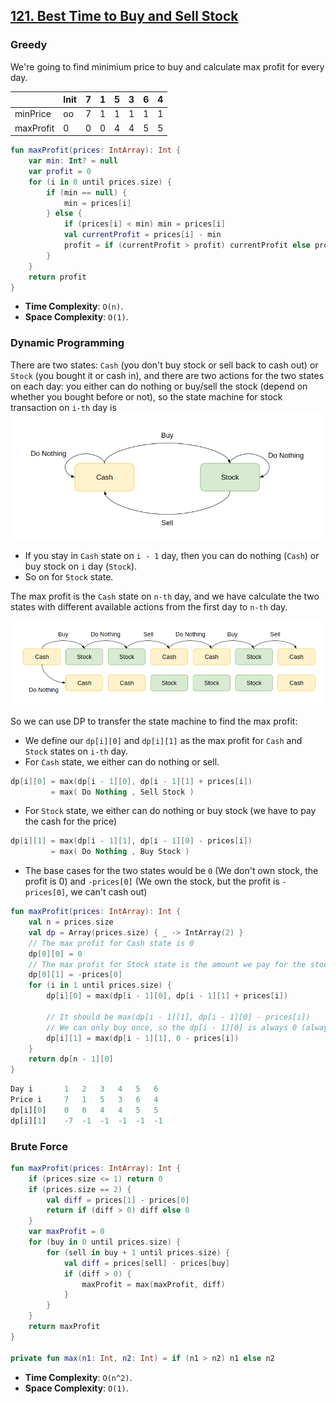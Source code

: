 ## [121. Best Time to Buy and Sell Stock](https://leetcode.com/problems/best-time-to-buy-and-sell-stock/)

### Greedy
We're going to find minimium price to buy and calculate max profit for every day.

|           | Init | 7 | 1 | 5 | 3 | 6 | 4 |
|-----------|------|---|---|---|---|---|---|
| minPrice  | oo   | 7 | 1 | 1 | 1 | 1 | 1 |
| maxProfit | 0    | 0 | 0 | 4 | 4 | 5 | 5 |

```kotlin
fun maxProfit(prices: IntArray): Int {
    var min: Int? = null
    var profit = 0
    for (i in 0 until prices.size) {
        if (min == null) {
            min = prices[i]
        } else {
            if (prices[i] < min) min = prices[i]
            val currentProfit = prices[i] - min
            profit = if (currentProfit > profit) currentProfit else profit
        }
    }
    return profit
}
```

* **Time Complexity**: `O(n)`.
* **Space Complexity**: `O(1)`.

### Dynamic Programming
There are two states: `Cash` (you don't buy stock or sell back to cash out) or `Stock` (you bought it or cash in), and there are two actions for the two states on each day: you either can do nothing or buy/sell the stock (depend on whether you bought before or not), so the state machine for stock transaction on `i-th` day is
![](../media/121.best-time-to-buy-and-sell-stock.png)

* If you stay in `Cash` state on `i - 1` day, then you can do nothing (`Cash`) or buy stock on `i` day (`Stock`).
* So on for `Stock` state.

The max profit is the `Cash` state on `n-th` day, and we have calculate the two states with different available actions from the first day to `n-th` day.

![](../media/121.best-time-to-buy-and-sell-stock2.png)

So we can use DP to transfer the state machine to find the max profit:
* We define our `dp[i][0]` and `dp[i][1]` as the max profit for `Cash` and `Stock` states on `i-th` day.
* For `Cash` state, we either can do nothing or sell.
```kotlin
dp[i][0] = max(dp[i - 1][0], dp[i - 1][1] + prices[i])
         = max( Do Nothing , Sell Stock )
```
* For `Stock` state, we either can do nothing or buy stock (we have to pay the cash for the price)
```kotlin
dp[i][1] = max(dp[i - 1][1], dp[i - 1][0] - prices[i])
         = max( Do Nothing , Buy Stock )
```
* The base cases for the two states would be `0` (We don't own stock, the profit is 0) and `-prices[0]` (We own the stock, but the profit is `-prices[0]`, we can't cash out)

```kotlin
fun maxProfit(prices: IntArray): Int {
    val n = prices.size
    val dp = Array(prices.size) { _ -> IntArray(2) }
    // The max profit for Cash state is 0
    dp[0][0] = 0
    // The max profit for Stock state is the amount we pay for the stock
    dp[0][1] = -prices[0]
    for (i in 1 until prices.size) {
        dp[i][0] = max(dp[i - 1][0], dp[i - 1][1] + prices[i])

        // It should be max(dp[i - 1][1], dp[i - 1][0] - prices[i])
        // We can only buy once, so the dp[i - 1][0] is always 0 (always buy stock at i-th price)
        dp[i][1] = max(dp[i - 1][1], 0 - prices[i])
    }
    return dp[n - 1][0]
}
```

```js
Day i       1	2	3	4	5	6	
Price i     7	1	5	3	6	4
dp[i][0]    0	0	4	4	5	5	
dp[i][1]    -7	-1	-1	-1	-1	-1	
```

### Brute Force
```kotlin
fun maxProfit(prices: IntArray): Int {
    if (prices.size <= 1) return 0
    if (prices.size == 2) {
        val diff = prices[1] - prices[0]
        return if (diff > 0) diff else 0
    }
    var maxProfit = 0
    for (buy in 0 until prices.size) {
        for (sell in buy + 1 until prices.size) {
            val diff = prices[sell] - prices[buy]
            if (diff > 0) {
                maxProfit = max(maxProfit, diff)
            }
        }
    }       
    return maxProfit
}

private fun max(n1: Int, n2: Int) = if (n1 > n2) n1 else n2
```

* **Time Complexity**: `O(n^2)`.
* **Space Complexity**: `O(1)`.